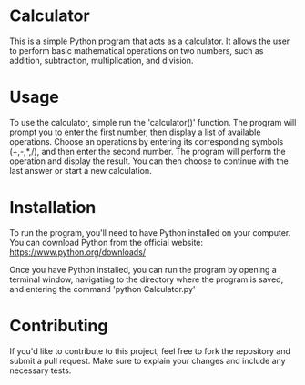 # Calculator
This is a simple Python program that acts as a calculator. It allows the user to perform basic mathematical operations on two numbers, such as addition, subtraction, multiplication, and division.

# Usage
To use the calculator, simple run the 'calculator()' function. The program will prompt you to enter the first number, then display a list of available operations. Choose an operations by entering its corresponding symbols (+,-,*,/), and then enter the second number. The program will perform the operation and display the result. You can then choose to continue with the last answer or start a new calculation.

# Installation
To run the program, you'll need to have Python installed on your computer. You can download Python from the official website: https://www.python.org/downloads/

Once you have Python installed, you can run the program by opening a terminal window, navigating to the directory where the program is saved, and entering the command 'python Calculator.py'

# Contributing
If you'd like to contribute to this project, feel free to fork the repository and submit a pull request. Make sure to explain your changes and include any necessary tests.